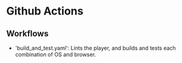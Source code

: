 # Github Actions

## Workflows
  - 'build_and_test.yaml':
    Lints the player, and builds and tests each combination of OS and browser.